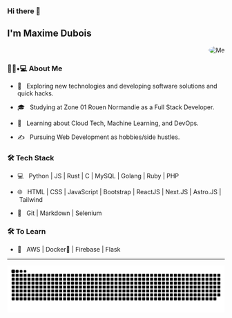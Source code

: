 ### Hi there 👋<h2> I'm Maxime Dubois</h2>

<div align="right">
  <img src="https://krealabs.fr/images/MaximeDubois.jpg" alt="Me" style="width: 150px; height: 150px; border-radius: 50%;"/>
</div>


<h3> 👨🏻•💻 About Me </h3>



- 🤔 &nbsp; Exploring new technologies and developing software solutions and quick hacks.

- 🎓 &nbsp; Studying at Zone 01 Rouen Normandie as a Full Stack Developer.

- 🌱 &nbsp; Learning about Cloud Tech, Machine Learning, and DevOps.

- ✍️ &nbsp; Pursuing Web Development as hobbies/side hustles.



<h3>🛠 Tech Stack</h3>



- 💻 &nbsp; Python | JS | Rust | C | MySQL | Golang | Ruby | PHP

- 🌐 &nbsp; HTML | CSS | JavaScript | Bootstrap | ReactJS | Next.JS | Astro.JS | Tailwind

- 🔧 &nbsp; Git | Markdown | Selenium 

<!--

- 🛢 &nbsp; MySQL | MongoDB

- 🔧 &nbsp; Git | Markdown | Selenium | Tidyverse

- 🖥 &nbsp; Illustrator| Photoshop | InDesign

-->

<h3>🛠 To Learn</h3>

- 🔧 &nbsp; AWS | Docker🐳 | Firebase | Flask

<hr>

<img src="https://raw.githubusercontent.com/makcimerrr/makcimerrr/output/snake.svg" alt="Snake animation" />
